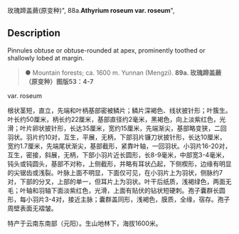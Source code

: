 玫瑰蹄盖蕨(原变种)",
88a.**Athyrium roseum var. roseum**",

## Description
Pinnules obtuse or obtuse-rounded at apex, prominently toothed or shallowly lobed at margin.

> ● Mountain forests; ca. 1600 m. Yunnan (Mengzi).
**89a. 玫瑰蹄盖蕨（原变种）图版53：4-7**

var. roseum

根状茎短，直立，先端和叶柄基部密被鳞片；鳞片深褐色、线状披针形；叶簇生。叶长约50厘米，柄长约22厘米，基部直径约2毫米，黑褐色，向上淡紫红色，光滑；叶片卵状披针形，长达35厘米，宽约15厘米，先端渐尖，基部略变狭，二回羽状。羽片约10对，互生，平展，无柄，下部羽片镰刀状披针形，长达10厘米，宽约1.7厘米，先端尾状渐尖，基部截形，紧靠叶轴，一回羽状。小羽片16-20对，互生，密接，斜展，无柄，下部小羽片近长圆形，长8-9毫米，中部宽3-4毫米，钝头或钝圆头，基部不对称，上侧截形，并略有耳状凸起，下侧楔形，边缘有明显的尖锯齿或浅裂。叶脉上面不明显，下面仅可见，在小羽片上为羽状，侧脉约7对，下部的分叉，上部的单一，但耳片上为羽状。叶干后纸质，浅褐绿色，两面无毛；叶轴和羽轴下面淡紫红色，光滑，上面有贴伏的钻状短硬刺。孢子囊群长圆形，每小羽片3-4对，接近主脉；囊群盖同形，浅褐色，膜质，全缘，宿存。孢子周壁表面无褶皱。

特产于云南东南部（元阳）。生山地林下，海拔1600米。
